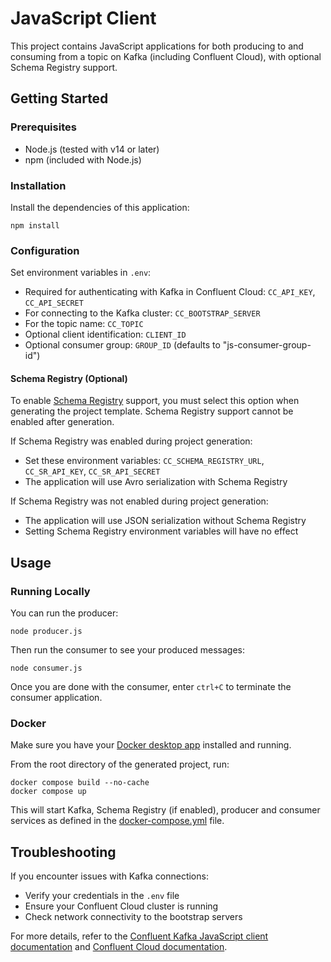 # JavaScript Client

This project contains JavaScript applications for both producing to and consuming from a topic on Kafka (including Confluent Cloud), with optional Schema Registry support.

## Getting Started

### Prerequisites
- Node.js (tested with v14 or later)
- npm (included with Node.js)

### Installation

Install the dependencies of this application:

```shell
npm install
```

### Configuration

Set environment variables in `.env`:

- Required for authenticating with Kafka in Confluent Cloud: `CC_API_KEY`, `CC_API_SECRET`
- For connecting to the Kafka cluster: `CC_BOOTSTRAP_SERVER` 
- For the topic name: `CC_TOPIC`
- Optional client identification: `CLIENT_ID`
- Optional consumer group: `GROUP_ID` (defaults to "js-consumer-group-id")

#### Schema Registry (Optional)

To enable [Schema Registry](https://docs.confluent.io/cloud/current/get-started/schema-registry.html) support, you must select this option when generating the project template. Schema Registry support cannot be enabled after generation.

If Schema Registry was enabled during project generation:
- Set these environment variables: `CC_SCHEMA_REGISTRY_URL`, `CC_SR_API_KEY`, `CC_SR_API_SECRET`
- The application will use Avro serialization with Schema Registry

If Schema Registry was not enabled during project generation:
- The application will use JSON serialization without Schema Registry
- Setting Schema Registry environment variables will have no effect

## Usage

### Running Locally

You can run the producer:

```shell
node producer.js
```

Then run the consumer to see your produced messages:

```shell
node consumer.js
```

Once you are done with the consumer, enter `ctrl+C` to terminate the consumer application.

### Docker

Make sure you have your [Docker desktop app](https://www.docker.com/products/docker-desktop/) installed and running.

From the root directory of the generated project, run:

```shell
docker compose build --no-cache
docker compose up
```

This will start Kafka, Schema Registry (if enabled), producer and consumer services as defined in the [docker-compose.yml](./docker-compose.yml) file.

## Troubleshooting

If you encounter issues with Kafka connections:
- Verify your credentials in the `.env` file
- Ensure your Confluent Cloud cluster is running
- Check network connectivity to the bootstrap servers

For more details, refer to the [Confluent Kafka JavaScript client documentation](https://github.com/confluentinc/confluent-kafka-javascript) and [Confluent Cloud documentation](https://docs.confluent.io/cloud/current/overview.html).
